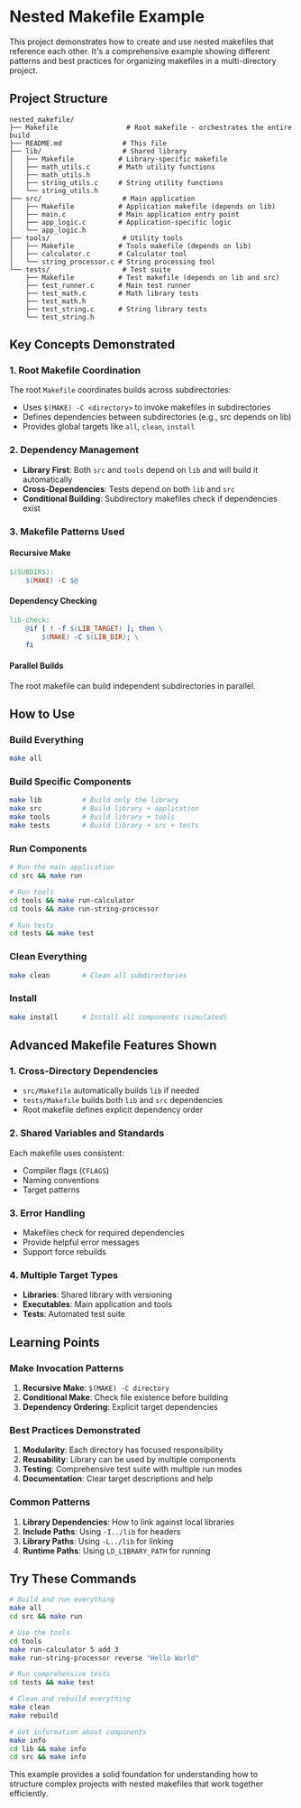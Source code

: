# Nested Makefile Example

This project demonstrates how to create and use nested makefiles that reference each other. It's a comprehensive example showing different patterns and best practices for organizing makefiles in a multi-directory project.

## Project Structure

```
nested_makefile/
├── Makefile                 # Root makefile - orchestrates the entire build
├── README.md               # This file
├── lib/                    # Shared library
│   ├── Makefile           # Library-specific makefile
│   ├── math_utils.c       # Math utility functions
│   ├── math_utils.h
│   ├── string_utils.c     # String utility functions
│   └── string_utils.h
├── src/                    # Main application
│   ├── Makefile           # Application makefile (depends on lib)
│   ├── main.c             # Main application entry point
│   ├── app_logic.c        # Application-specific logic
│   └── app_logic.h
├── tools/                  # Utility tools
│   ├── Makefile           # Tools makefile (depends on lib)
│   ├── calculator.c       # Calculator tool
│   └── string_processor.c # String processing tool
└── tests/                  # Test suite
    ├── Makefile           # Test makefile (depends on lib and src)
    ├── test_runner.c      # Main test runner
    ├── test_math.c        # Math library tests
    ├── test_math.h
    ├── test_string.c      # String library tests
    └── test_string.h
```

## Key Concepts Demonstrated

### 1. Root Makefile Coordination
The root `Makefile` coordinates builds across subdirectories:
- Uses `$(MAKE) -C <directory>` to invoke makefiles in subdirectories
- Defines dependencies between subdirectories (e.g., src depends on lib)
- Provides global targets like `all`, `clean`, `install`

### 2. Dependency Management
- **Library First**: Both `src` and `tools` depend on `lib` and will build it automatically
- **Cross-Dependencies**: Tests depend on both `lib` and `src`
- **Conditional Building**: Subdirectory makefiles check if dependencies exist

### 3. Makefile Patterns Used

#### Recursive Make
```makefile
$(SUBDIRS):
    $(MAKE) -C $@
```

#### Dependency Checking
```makefile
lib-check:
    @if [ ! -f $(LIB_TARGET) ]; then \
        $(MAKE) -C $(LIB_DIR); \
    fi
```

#### Parallel Builds
The root makefile can build independent subdirectories in parallel.

## How to Use

### Build Everything
```bash
make all
```

### Build Specific Components
```bash
make lib          # Build only the library
make src          # Build library + application
make tools        # Build library + tools
make tests        # Build library + src + tests
```

### Run Components
```bash
# Run the main application
cd src && make run

# Run tools
cd tools && make run-calculator
cd tools && make run-string-processor

# Run tests
cd tests && make test
```

### Clean Everything
```bash
make clean        # Clean all subdirectories
```

### Install
```bash
make install      # Install all components (simulated)
```

## Advanced Makefile Features Shown

### 1. Cross-Directory Dependencies
- `src/Makefile` automatically builds `lib` if needed
- `tests/Makefile` builds both `lib` and `src` dependencies
- Root makefile defines explicit dependency order

### 2. Shared Variables and Standards
Each makefile uses consistent:
- Compiler flags (`CFLAGS`)
- Naming conventions
- Target patterns

### 3. Error Handling
- Makefiles check for required dependencies
- Provide helpful error messages
- Support force rebuilds

### 4. Multiple Target Types
- **Libraries**: Shared library with versioning
- **Executables**: Main application and tools
- **Tests**: Automated test suite

## Learning Points

### Make Invocation Patterns
1. **Recursive Make**: `$(MAKE) -C directory`
2. **Conditional Make**: Check file existence before building
3. **Dependency Ordering**: Explicit target dependencies

### Best Practices Demonstrated
1. **Modularity**: Each directory has focused responsibility
2. **Reusability**: Library can be used by multiple components
3. **Testing**: Comprehensive test suite with multiple run modes
4. **Documentation**: Clear target descriptions and help

### Common Patterns
1. **Library Dependencies**: How to link against local libraries
2. **Include Paths**: Using `-I../lib` for headers
3. **Library Paths**: Using `-L../lib` for linking
4. **Runtime Paths**: Using `LD_LIBRARY_PATH` for running

## Try These Commands

```bash
# Build and run everything
make all
cd src && make run

# Use the tools
cd tools
make run-calculator 5 add 3
make run-string-processor reverse "Hello World"

# Run comprehensive tests
cd tests && make test

# Clean and rebuild everything
make clean
make rebuild

# Get information about components
make info
cd lib && make info
cd src && make info
```

This example provides a solid foundation for understanding how to structure complex projects with nested makefiles that work together efficiently.
